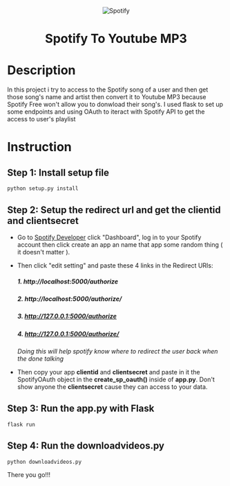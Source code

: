 <p align ='center'>
<img src="https://user-images.githubusercontent.com/79885974/184529420-5ff3bd42-7c43-4399-87f6-4d832c1c5b26.jpg" alt="Spotify">
</p>
<h1 align = "center" >Spotify To Youtube MP3 <h1/>
  
# Description
In this project i try to access to the Spotify song of a user and then get those song's name and artist then convert it to Youtube MP3 because Spotify Free won't allow you to donwload their song's. I used flask to set up some endpoints and using OAuth to iteract with Spotify API to get the access to user's playlist

# Instruction
## Step 1: Install setup file
```
python setup.py install
```
## Step 2: Setup the redirect url and get the clientid and clientsecret
   * Go to [Spotify Developer](https://developer.spotify.com/) click "Dashboard", log in to your Spotify account then click create an app an name that app some random thing ( it doesn't matter ).
   * Then click "edit setting" and paste these 4 links in the Redirect URIs: 
            <h5>1. http://localhost:5000/authorize</h5>
            <h5>2. http://localhost:5000/authorize/</h5>
            <h5>3. http://127.0.0.1:5000/authorize</h5>
            <h5>4. http://127.0.0.1:5000/authorize/</h5>
  *Doing this will help spotify know where to redirect the user back when the done talking*
  
  * Then copy your app **clientid** and **clientsecret** and paste in it the SpotifyOAuth object in the **create_sp_oauth()** inside of **app.py**. Don't show anyone the **clientsecret** cause they can access to your data.
## Step 3: Run the app.py with Flask
 ```
flask run
```
## Step 4: Run the downloadvideos.py 
```
python downloadvideos.py
```
  
There you go!!!

